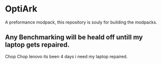 # OptiArk
A preformance modpack, this repository is souly for building the modpacks.

## Any Benchmarking will be heald off untill my laptop gets repaired.
Chop Chop lenovo its been 4 days i need my laptop repaired.